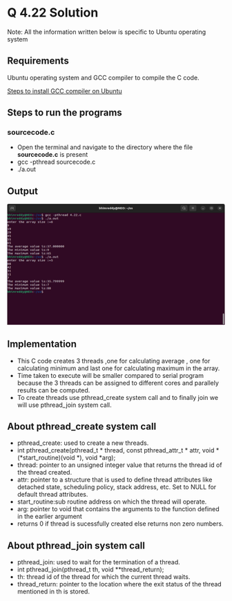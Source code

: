 # Q 4.22 Solution 

Note: All the information written below is specific to Ubuntu operating system


## Requirements
Ubuntu operating system and GCC compiler to compile the C code.

[Steps to install GCC compiler on Ubuntu](https://linuxize.com/post/how-to-install-gcc-compiler-on-ubuntu-18-04/#installing-gcc-on-ubuntu)

## Steps to run the programs

### sourcecode.c
 - Open the terminal and navigate to the directory where the file **sourcecode.c** is present
-  gcc -pthread sourcecode.c
- ./a.out


## Output

 ![App Screenshot](https://github.com/bhim4078652/CS-252-Minor-Assignment/blob/main/Q-4.22/4.22%20pic%201.png)

## Implementation
- This C code creates 3 threads ,one for calculating average , one for calculating minimum and last one for calculating maximum in the array.
- Time taken to execute will be smaller compared to serial program because the 3 threads can be assigned to different cores and parallely results can be computed.
- To create threads use pthread_create system call and to finally join we will use pthread_join system call.

## About pthread_create system call
- pthread_create: used to create a new threads.
- int pthread_create(pthread_t * thread, 
                   const pthread_attr_t * attr, 
                   void * (*start_routine)(void *), 
                   void *arg);
- thread: pointer to an unsigned integer value that returns the thread id of the thread created.
- attr: pointer to a structure that is used to define thread attributes like detached state, scheduling policy, stack address, etc. Set to NULL for default thread attributes.
- start_routine:sub routine address on which the thread will operate.
- arg: pointer to void that contains the arguments to the function defined in the earlier argument
- returns 0 if thread is sucessfully created else returns non zero numbers.

## About pthread_join system call
- pthread_join: used to wait for the termination of a thread.
- int pthread_join(pthread_t th, void **thread_return);
- th: thread id of the thread for which the current thread waits.
- thread_return: pointer to the location where the exit status of the thread mentioned in th is stored.

   
